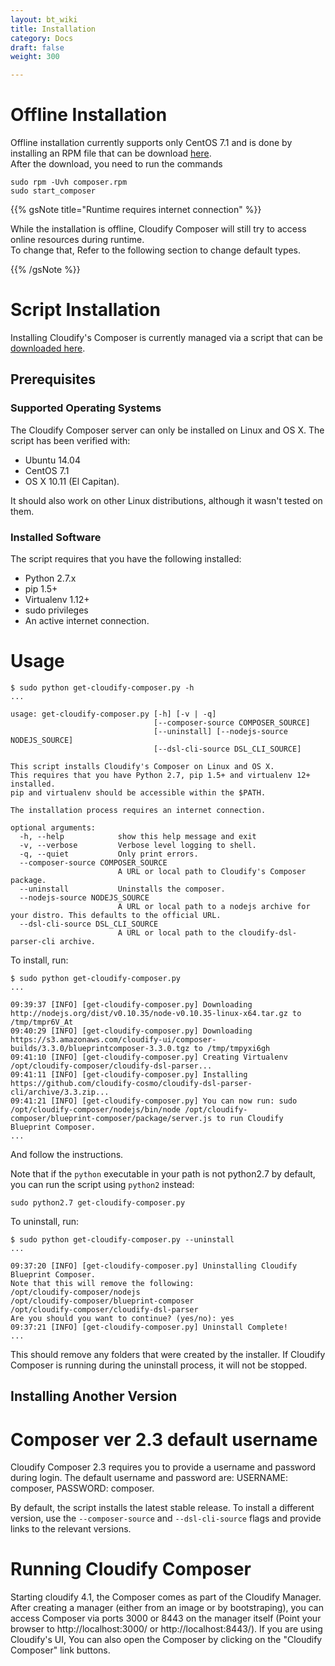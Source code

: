 ```yaml
---
layout: bt_wiki
title: Installation
category: Docs
draft: false
weight: 300

---
```



# Offline Installation

Offline installation currently supports only CentOS 7.1 and is done by installing an RPM file that can be download [here](https://gigaspaces-repository-eu.s3.amazonaws.com/org/cloudify3/3.3.0/ga-RELEASE/composer/cloudify-blueprint-composer-3.3.0-ga-b300.rpm?AWSAccessKeyId=AKIAIIV4XR5WNOG3ILTQ&Expires=1485766950&Signature=UodT311kV5hxAN6eImvY2NkHlEE%3D).<br/>
After the download, you need to run the commands

```
sudo rpm -Uvh composer.rpm
sudo start_composer
```


{{% gsNote title="Runtime requires internet connection" %}}

While the installation is offline, Cloudify Composer will still try to access online resources during runtime. <br/>
To change that, Refer to the following section to change default types.

{{% /gsNote %}}


# Script Installation


Installing Cloudify's Composer is currently managed via a script that can be [downloaded here](http://getcloudify.org/downloads/get_cloudify.html).


## Prerequisites

### Supported Operating Systems


The Cloudify Composer server can only be installed on Linux and OS X. The script has been verified with: 


* Ubuntu 14.04 
* CentOS 7.1
* OS X 10.11 (El Capitan). 


It should also work on other Linux distributions, although it wasn't tested on them. 


### Installed Software

The script requires that you have the following installed:

* Python 2.7.x
* pip 1.5+
* Virtualenv 1.12+
* sudo privileges
* An active internet connection.

# Usage

```
$ sudo python get-cloudify-composer.py -h
...

usage: get-cloudify-composer.py [-h] [-v | -q]
                                [--composer-source COMPOSER_SOURCE]
                                [--uninstall] [--nodejs-source NODEJS_SOURCE]
                                [--dsl-cli-source DSL_CLI_SOURCE]

This script installs Cloudify's Composer on Linux and OS X.
This requires that you have Python 2.7, pip 1.5+ and virtualenv 12+ installed.
pip and virtualenv should be accessible within the $PATH.

The installation process requires an internet connection.

optional arguments:
  -h, --help            show this help message and exit
  -v, --verbose         Verbose level logging to shell.
  -q, --quiet           Only print errors.
  --composer-source COMPOSER_SOURCE
                        A URL or local path to Cloudify's Composer package.
  --uninstall           Uninstalls the composer.
  --nodejs-source NODEJS_SOURCE
                        A URL or local path to a nodejs archive for your distro. This defaults to the official URL.
  --dsl-cli-source DSL_CLI_SOURCE
                        A URL or local path to the cloudify-dsl-parser-cli archive.
```

To install, run:

```
$ sudo python get-cloudify-composer.py
...

09:39:37 [INFO] [get-cloudify-composer.py] Downloading http://nodejs.org/dist/v0.10.35/node-v0.10.35-linux-x64.tar.gz to /tmp/tmpr6V_At
09:40:29 [INFO] [get-cloudify-composer.py] Downloading https://s3.amazonaws.com/cloudify-ui/composer-builds/3.3.0/blueprintcomposer-3.3.0.tgz to /tmp/tmpyxi6gh
09:41:10 [INFO] [get-cloudify-composer.py] Creating Virtualenv /opt/cloudify-composer/cloudify-dsl-parser...
09:41:11 [INFO] [get-cloudify-composer.py] Installing https://github.com/cloudify-cosmo/cloudify-dsl-parser-cli/archive/3.3.zip...
09:41:21 [INFO] [get-cloudify-composer.py] You can now run: sudo /opt/cloudify-composer/nodejs/bin/node /opt/cloudify-composer/blueprint-composer/package/server.js to run Cloudify Blueprint Composer.
...
```

And follow the instructions.

Note that if the `python` executable in your path is not python2.7 by default, you can run the script using `python2` instead:

```
sudo python2.7 get-cloudify-composer.py
```

To uninstall, run:

```
$ sudo python get-cloudify-composer.py --uninstall
...

09:37:20 [INFO] [get-cloudify-composer.py] Uninstalling Cloudify Blueprint Composer.
Note that this will remove the following: 
/opt/cloudify-composer/nodejs
/opt/cloudify-composer/blueprint-composer
/opt/cloudify-composer/cloudify-dsl-parser
Are you should you want to continue? (yes/no): yes
09:37:21 [INFO] [get-cloudify-composer.py] Uninstall Complete!
...
```

This should remove any folders that were created by the installer.
If Cloudify Composer is running during the uninstall process, it will not be stopped.

## Installing Another Version

# Composer ver 2.3 default username
Cloudify Composer 2.3 requires you to provide a username and password during login. The default username and password are: 
USERNAME: composer, PASSWORD: composer. 

By default, the script installs the latest stable release. To install a different version, use the `--composer-source` and `--dsl-cli-source` flags and provide links to the relevant versions.

# Running Cloudify Composer

Starting cloudify 4.1, the Composer comes as part of the Cloudify Manager. After creating a manager (either from an image or by bootstraping), you can access Composer via ports 3000 or 8443 on the manager itself (Point your browser to http://localhost:3000/ or http://localhost:8443/). 
If you are using Cloudify's UI, You can also open the Composer by clicking on the "Cloudify Composer" link buttons.

